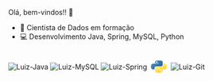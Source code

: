Olá, bem-vindos!! 👋

- 🌱 Cientista de Dados em formação
- 💻 Desenvolvimento Java, Spring, MySQL, Python

<div style="display: inline_block"><br>
  <img align="center" alt="Luiz-Java" height="40" width="50" src="https://cdn.jsdelivr.net/gh/devicons/devicon/icons/java/java-original.svg">
  <img align="center" alt="Luiz-MySQL" height="50" width="50" src="https://cdn.jsdelivr.net/gh/devicons/devicon/icons/mysql/mysql-original-wordmark.svg">
  <img align="center" alt="Luiz-Spring" height="50" width="40" src="https://cdn.jsdelivr.net/gh/devicons/devicon/icons/spring/spring-original-wordmark.svg">
  <img align="center" alt="Luiz-Python" height="30" width="40" src="https://raw.githubusercontent.com/devicons/devicon/master/icons/python/python-original.svg">
  <img align="center" alt="Luiz-Git" height="30" width="30" src="https://cdn.jsdelivr.net/gh/devicons/devicon/icons/git/git-original.svg">
</div>
  
